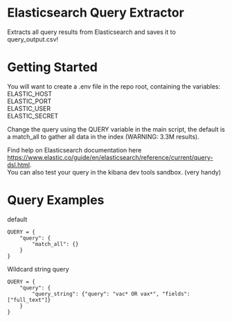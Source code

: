 # Elasticsearch Query Extractor

Extracts all query results from Elasticsearch and saves it to query_output.csv!

# Getting Started

You will want to create a .env file in the repo root, containing the variables:\
ELASTIC_HOST\
ELASTIC_PORT\
ELASTIC_USER\
ELASTIC_SECRET
  
Change the query using the QUERY variable in the main script, the default is a match_all to gather all data in the index (WARNING: 3.3M results). 


Find help on Elasticsearch documentation here https://www.elastic.co/guide/en/elasticsearch/reference/current/query-dsl.html.  
You can also test your query in the kibana dev tools sandbox. (very handy)

# Query Examples

default

```
QUERY = {
    "query": {
        "match_all": {}
    }
}
```


Wildcard string query

```
QUERY = {
    "query": {
        "query_string": {"query": "vac* OR vax*", "fields": ["full_text"]}
    }
}
```
